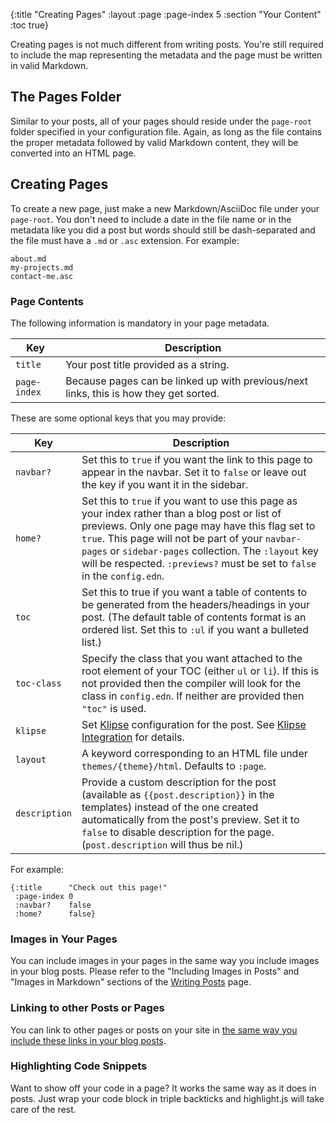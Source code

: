 {:title "Creating Pages"
 :layout :page
 :page-index 5
 :section "Your Content"
 :toc true}

Creating pages is not much different from writing posts. You're still required to include the map representing the metadata and the page must be written in valid Markdown.

## The Pages Folder

Similar to your posts, all of your pages should reside under the `page-root` folder specified in your configuration file. Again, as long as the file contains the proper metadata followed by valid Markdown content, they will be converted into an HTML page.

## Creating Pages

To create a new page, just make a new Markdown/AsciiDoc file under your `page-root`. You don't need to include a date in the file name or in the metadata like you did a post but words should still be dash-separated and the file must have a `.md` or `.asc` extension. For example:

```
about.md
my-projects.md
contact-me.asc
```

### Page Contents

The following information is mandatory in your page metadata.

| Key          | Description                                                                           |
|--------------|---------------------------------------------------------------------------------------|
| `title`      | Your post title provided as a string.                                                 |
| `page-index` | Because pages can be linked up with previous/next links, this is how they get sorted. |
<!-- TODO: Add {.table .table-bordered} when the flexmark ext. https://github.com/vsch/flexmark-java/wiki/Attributes-Extension added -->


These are some optional keys that you may provide:

| Key           | Description                                                                                                                                                                                                                                                                                                                               |
|---------------|-------------------------------------------------------------------------------------------------------------------------------------------------------------------------------------------------------------------------------------------------------------------------------------------------------------------------------------------|
| `navbar?`     | Set this to `true` if you want the link to this page to appear in the navbar. Set it to `false` or leave out the key if you want it in the sidebar.                                                                                                                                                                                       |
| `home?`       | Set this to `true` if you want to use this page as your index rather than a blog post or list of previews. Only one page may have this flag set to `true`. This page will not be part of your `navbar-pages` or `sidebar-pages` collection. The `:layout` key will be respected. `:previews?` must be set to `false` in the `config.edn`. |
| `toc`         | Set this to true if you want a table of contents to be generated from the headers/headings in your post. (The default table of contents format is an ordered list. Set this to `:ul` if you want a bulleted list.)                                                                                                                        |
| `toc-class`   | Specify the class that you want attached to the root element of your TOC (either `ul` or `li`). If this is not provided then the compiler will look for the class in `config.edn`. If neither are provided then `"toc"` is used.                                                                                                          |
| `klipse`      | Set [Klipse](https://github.com/viebel/klipse) configuration for the post. See [Klipse Integration](klipse.html) for details.                                                                                                                                                                                                             |
| `layout`      | A keyword corresponding to an HTML file under `themes/{theme}/html`. Defaults to `:page`.                                                                                                                                                                                                                                                 |
| `description` | Provide a custom description for the post (available as `{{post.description}}` in the templates) instead of the one created automatically from the post's preview. Set it to `false` to disable description for the page. (`post.description` will thus be nil.)                                                                          |
<!-- TODO: Add {.table .table-bordered} when the flexmark ext. https://github.com/vsch/flexmark-java/wiki/Attributes-Extension added -->

For example:

```
{:title      "Check out this page!"
 :page-index 0
 :navbar?    false
 :home?      false}
```

### Images in Your Pages

You can include images in your pages in the same way you include images in your blog posts. Please refer to the "Including Images in Posts" and "Images in Markdown" sections of the [Writing Posts](/docs/writing-posts.html) page.

### Linking to other Posts or Pages

You can link to other pages or posts on your site in [the same way you include these links in your blog posts](/docs/writing-posts.html#linking_to_other_posts_or_pages).

### Highlighting Code Snippets

Want to show off your code in a page? It works the same way as it does in posts. Just wrap your code block in triple backticks and highlight.js will take care of the rest.
